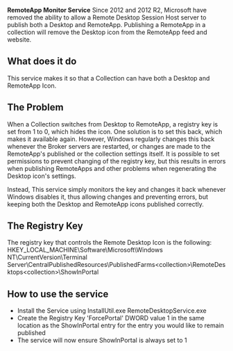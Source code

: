 **RemoteApp Monitor Service**
Since 2012 and 2012 R2, Microsoft have removed the ability to allow a Remote Desktop Session Host server to publish both a Desktop and RemoteApp.
Publishing a RemoteApp in a collection will remove the Desktop icon from the RemoteApp feed and website.

## What does it do
This service makes it so that a Collection can have both a Desktop and RemoteApp Icon.

## The Problem
When a Collection switches from Desktop to RemoteApp, a registry key is set from 1 to 0, which hides the icon. One solution is to set this back, which makes it available again. However, Windows regularly changes this back whenever the Broker servers are restarted, or changes are made to the RemoteApp's published or the collection settings itself.
It is possible to set permissions to prevent changing of the registry key, but this results in errors when publishing RemoteApps and other problems when regenerating the Desktop icon's settings.

Instead, This service simply monitors the key and changes it back whenever Windows disables it, thus allowing changes and preventing errors, but keeping both the Desktop and RemoteApp icons published correctly.

## The Registry Key
The registry key that controls the Remote Desktop Icon is the following:
HKEY_LOCAL_MACHINE\Software\Microsoft\Windows NT\CurrentVersion\Terminal Server\CentralPublishedResources\PublishedFarms\<collection>\RemoteDesktops\<collection>\ShowInPortal

## How to use the service
- Install the Service using InstallUtil.exe RemoteDesktopService.exe
- Create the Registry Key 'ForcePortal' DWORD value 1 in the same location as the ShowInPortal entry for the entry you would like to remain published
- The service will now ensure ShowInPortal is always set to 1

